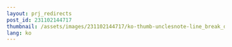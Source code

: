 ```yaml
---
layout: prj_redirects
post_id: 231102144717
thumbnail: /assets/images/231102144717/ko-thumb-unclesnote-line_break_differences_windows_and_linux_eol_check_and_git_repo_sync.png
lang: ko
---
```


